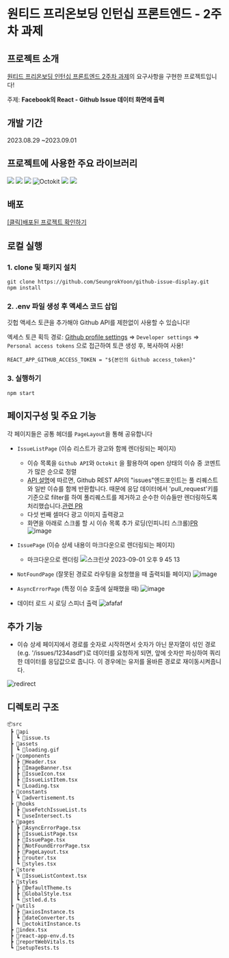 # 원티드 프리온보딩 인턴십 프론트엔드 - 2주차 과제

## 프로젝트 소개

[원티드 프리온보딩 인턴십 프론트엔드 2주차 과제](https://younuk.notion.site/Week-2-a28eb717312a434498ea431d2ff8fc17)의 요구사항을 구현한 프로젝트입니다!

주제: **Facebook의 React - Github Issue 데이터 화면에 출력**

## 개발 기간

2023.08.29 ~2023.09.01

## 프로젝트에 사용한 주요 라이브러리

<img src="https://img.shields.io/badge/React-61DAFB?style=flat-square&logo=React&logoColor=white"/> <img src="https://img.shields.io/badge/TypeScript-3178C6?style=flat-square&logo=TypeScript&logoColor=white"/> <img src="https://img.shields.io/badge/styled component-DB7093?style=flat-square&logo=styled-components&logoColor=white"/> <img alt="Octokit" src ="https://img.shields.io/badge/Octokit-white.svg?style=flat-square&logo=Octokit&logoColor=black"/> <img src="https://img.shields.io/badge/React Router-CA4245?style=flat-square&logo=React Router&logoColor=white"> <img src="https://img.shields.io/badge/ESLint-4B32C3?style=flat-square&logo=eslint">

## 배포

[[클릭]배포된 프로젝트 확인하기](https://github-issue-display.vercel.app/)

## 로컬 실행

### 1. clone 및 패키지 설치

```
git clone https://github.com/SeungrokYoon/github-issue-display.git
npm install
```

### 2. .env 파일 생성 후 액세스 코드 삽입

깃헙 액세스 토큰을 추가해야 Github API를 제한없이 사용할 수 있습니다!

엑세스 토큰 획득 경로: [Github profile settings](https://github.com/settings/profile) =>
`Developer settings` =>
`Personal access tokens` 으로 접근하여 토큰 생성 후, 복사하여 사용!

```
REACT_APP_GITHUB_ACCESS_TOKEN = "${본인의 Github access_token}"
```

### 3. 실행하기

```
npm start
```

## 페이지구성 및 주요 기능

각 페이지들은 공통 헤더를 `PageLayout`을 통해 공유합니다

- `IssueListPage` (이슈 리스트가 광고와 함께 렌더링되는 페이지)

  - 이슈 목록을 `Github API`와 `Octokit` 을 활용하여 open 상태의 이슈 중 코멘트가 많은 순으로 정렬
  - [API 설명](https://docs.github.com/en/free-pro-team@latest/rest/issues/issues?apiVersion=2022-11-28#list-repository-issues)에 따르면, Github REST API의 "issues"엔드포인트는 풀 리퀘스트와 일반 이슈를 함께 반환합니다. 때문에 응답 데이터에서 'pull_request'키를 기준으로 filter를 하여 풀리퀘스트를 제거하고 순수한 이슈들만 렌더링하도록 처리했습니다.[관련 PR](https://github.com/SeungrokYoon/github-issue-display/pull/12/files#diff-962987b07074286aeeb5930581b781bb6b4719a2bae7c69908d991a12c3650bc)
  - 다섯 번째 셀마다 광고 이미지 출력광고
  - 화면을 아래로 스크롤 할 시 이슈 목록 추가 로딩(인피니티 스크롤)[PR](https://github.com/SeungrokYoon/github-issue-display/pull/14)
    ![image](https://github.com/SeungrokYoon/github-issue-display/assets/44149596/44c7003a-9411-4bdf-87d1-7d217f4f0e99)

- `IssuePage` (이슈 상세 내용이 마크다운으로 렌더링되는 페이지)
  - 마크다운으로 렌더링
    ![스크린샷 2023-09-01 오후 9 45 13](https://github.com/SeungrokYoon/github-issue-display/assets/44149596/161161a4-2784-44f2-bd77-6a89dae9aee8)
- `NotFoundPage` (잘못된 경로로 라우팅을 요청했을 때 출력되틑 페이지)
  ![image](https://github.com/SeungrokYoon/github-issue-display/assets/44149596/0b110536-4fdf-4cb5-8492-74e8c8649285)
- `AsyncErrorPage` (특정 이슈 호출에 실패했을 때)
  ![image](https://github.com/SeungrokYoon/github-issue-display/assets/44149596/b4854d16-b2a0-48c0-96c3-cf4250aa6f91)

- 데이터 로드 시 로딩 스피너 출력
  ![afafaf](https://github.com/SeungrokYoon/github-issue-display/assets/44149596/ea757e6b-4474-4130-bb20-aaa639c8c6e5)

## 추가 기능

- 이슈 상세 페이지에서 경로를 숫자로 시작하면서 숫자가 아닌 문자열이 섞인 경로(e.g. '/issues/1234asdf')로 데이터를 요청하게 되면, 앞에 숫자만 파싱하여 쿼리한 데이터를 응답값으로 줍니다. 이 경우에는 유저를 올바른 경로로 재이동시켜줍니다.

![redirect](https://github.com/SeungrokYoon/github-issue-display/assets/44149596/8a73d7de-185a-4bef-8cb6-a633f5c7e80f)

## 디렉토리 구조

```
📦src
 ┣ 📂api
 ┃ ┗ 📜issue.ts
 ┣ 📂assets
 ┃ ┗ 📜loading.gif
 ┣ 📂components
 ┃ ┣ 📜Header.tsx
 ┃ ┣ 📜ImageBanner.tsx
 ┃ ┣ 📜IssueIcon.tsx
 ┃ ┣ 📜IssueListItem.tsx
 ┃ ┗ 📜Loading.tsx
 ┣ 📂constants
 ┃ ┗ 📜advertisement.ts
 ┣ 📂hooks
 ┃ ┣ 📜useFetchIssueList.ts
 ┃ ┗ 📜useIntersect.ts
 ┣ 📂pages
 ┃ ┣ 📜AsyncErrorPage.tsx
 ┃ ┣ 📜IssueListPage.tsx
 ┃ ┣ 📜IssuePage.tsx
 ┃ ┣ 📜NotFoundErrorPage.tsx
 ┃ ┣ 📜PageLayout.tsx
 ┃ ┣ 📜router.tsx
 ┃ ┗ 📜styles.tsx
 ┣ 📂store
 ┃ ┗ 📜IssueListContext.tsx
 ┣ 📂styles
 ┃ ┣ 📜DefaultTheme.ts
 ┃ ┣ 📜GlobalStyle.tsx
 ┃ ┗ 📜stled.d.ts
 ┣ 📂utils
 ┃ ┣ 📜axiosInstance.ts
 ┃ ┣ 📜dateConverter.ts
 ┃ ┗ 📜octokitInstance.ts
 ┣ 📜index.tsx
 ┣ 📜react-app-env.d.ts
 ┣ 📜reportWebVitals.ts
 ┗ 📜setupTests.ts
```
